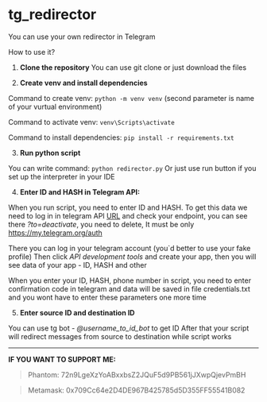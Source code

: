 # tg_redirector
You can use your own redirector in Telegram

How to use it?

1) **Clone the repository**
You can use git clone or just download the files

2) **Create venv and install dependencies**

Command to create venv:
```python -m venv venv```    (second parameter is name of your vurtual environment)

Command to activate venv:
```venv\Scripts\activate```

Command to install dependencies:
```pip install -r requirements.txt```

3) **Run python script**

You can write command:
```python redirector.py```
Or just use run button if you set up the interpreter in your IDE

4) **Enter ID and HASH in Telegram API:**
   
When you run script, you need to enter ID and HASH. To get this data we need to log in in telegram API [URL](https://my.telegram.org/auth) and check your endpoint, you can see there _?to=deactivate_, you need to delete, It must be only https://my.telegram.org/auth

There you can log in your telegram account (you`d better to use your fake profile)
Then click _API development tools_ and create your app, then you will see data of your app - ID, HASH and other

When you enter your ID, HASH, phone number in script, you need to enter confirmation code in telegram and data will be saved in file credentials.txt and you wont have to enter these parameters one more time

5) **Enter source ID and destination ID**
   
You can use tg bot - _@username_to_id_bot_ to get ID
After that your script will redirect messages from source to destination while script works

-------------------------
**IF YOU WANT TO SUPPORT ME:**

>Phantom: 72n9LgeXzYoABxxbsZ2JQuF5d9PB561jJXwpQjevPmBH

>Metamask: 0x709Cc64e2D4DE967B425785d5D355FF55541B082




